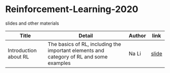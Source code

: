 # Reinforcement-Learning-2020
slides and other materials

| Title                                                        | Detail                                           | Author | link                                                         |
| ------------------------------------------------------------ | ------------------------------------------------ | ------ | ------------------------------------------------------------ |
| Introduction about RL | The basics of RL, including the important elements and category of RL and some examples | Na Li  | [slide](https://github.com/ECNUdase/Reinforcement-Learning-2020/blob/master/1.%20RL_introduction.pdf) |
